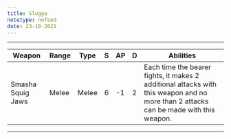 ```yaml
---
title: Slugga
notetype: nofeed
date: 23-10-2021
---
```


---

| Weapon            | Range | Type  | S   | AP  | D   | Abilities                                                                                                                            |
| ----------------- | ----- | ----- | --- | --- | --- | ------------------------------------------------------------------------------------------------------------------------------------ |
| Smasha Squig Jaws | Melee | Melee | 6   | -1  | 2   | Each time the bearer fights, it makes 2 additional attacks with this weapon and no more than 2 attacks can be made with this weapon. | 

---